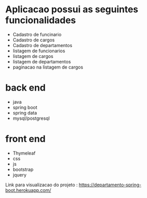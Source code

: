    # Aplicacao possui as seguintes funcionalidades

 * Cadastro de funcinario
 * Cadastro de cargos
 * Cadastro de departamentos
 * listagem de funcionarios
 * listagem de cargos
 * listagem de departamentos
 * paginacao na listagem de cargos
 
 
 # back end
 
 * java
 * spring boot
 * spring data
 * mysql/postgresql
 
 
 # front end
 
 * Thymeleaf
 * css
 * js
 * bootstrap
 * jquery
 
 Link para visualizacao do projeto : https://departamento-spring-boot.herokuapp.com/
